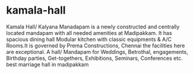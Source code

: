 # kamala-hall
Kamala Hall/ Kalyana Manadapam is a newly constructed and centrally located mandapam with all needed amenities at Madipakkam. It has spacious dining hall Modular kitchen with classic equipments &amp; A/C Rooms.It is governed by Prema Constructions, Chennai the facilities here are exceptional. A hall/ Mandapam for Weddings, Betrothal, engagements, Birthday parties, Get-togethers, Exhibitions, Seminars, Conferences etc. 
best marriage hall in madipakkam
